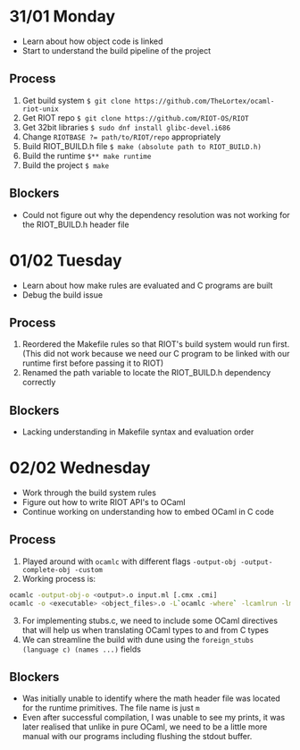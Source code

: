# 31/01 Monday
- Learn about how object code is linked
- Start to understand the build pipeline of the project

## Process
1. Get build system `$ git clone https://github.com/TheLortex/ocaml-riot-unix`
2. Get RIOT repo `$ git clone https://github.com/RIOT-OS/RIOT`
3. Get 32bit libraries `$ sudo dnf install glibc-devel.i686`
4. Change `RIOTBASE ?= path/to/RIOT/repo` appropriately
5. Build RIOT_BUILD.h file `$ make (absolute path to RIOT_BUILD.h)`
6. Build the runtime `$** make runtime`
7. Build the project `$ make`

## Blockers
- Could not figure out why the dependency resolution was not working for the RIOT_BUILD.h header file

# 01/02 Tuesday
- Learn about how make rules are evaluated and C programs are built
- Debug the build issue

## Process
1. Reordered the Makefile rules so that RIOT's build system would run first. (This did not work because we need our C program to be linked with our runtime first before passing it to RIOT)
2. Renamed the path variable to locate the RIOT_BUILD.h dependency correctly

## Blockers
- Lacking understanding in Makefile syntax and evaluation order

# 02/02 Wednesday
- Work through the build system rules
- Figure out how to write RIOT API's to OCaml
- Continue working on understanding how to embed OCaml in C code

## Process
1. Played around with `ocamlc` with different flags `-output-obj -output-complete-obj -custom`
2. Working process is:
```sh
ocamlc -output-obj-o <output>.o input.ml [.cmx .cmi]
ocamlc -o <executable> <object_files>.o -L`ocamlc -where` -lcamlrun -lm
```
3. For implementing stubs.c, we need to include some OCaml directives that will help us when translating OCaml types to and from C types
4. We can streamline the build with dune using the `foreign_stubs (language c) (names ...)` fields

## Blockers
- Was initially unable to identify where the math header file was located for the runtime primitives. The file name is just `m`
- Even after successful compilation, I was unable to see my prints, it was later realised that unlike in pure OCaml, we need to be a little more manual with our programs including flushing the stdout buffer.